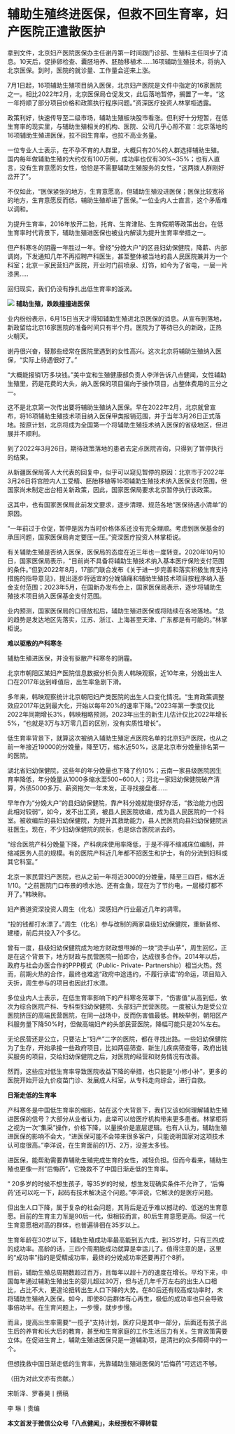 

# 辅助生殖终进医保，但救不回生育率，妇产医院正遣散医护

拿到文件，北京妇产医院医保办主任谢丹第一时间跟门诊部、生殖科主任同步了消息。10天后，促排卵检查、囊胚培养、胚胎移植术……16项辅助生殖技术，将纳入北京医保。到时，医院的就诊量、工作量会迎来上涨。

7月1日起，16项辅助生殖项目纳入医保，北京妇产医院是文件中指定的16家医院之一。相比2022年2月，北京医保局仓促发文，此后落地暂停，搁置了一年。“这一年捋顺了部分项目价格和政策执行程序问题。”资深医疗投资人林掌柜透露。

政策利好，快速传导至二级市场，辅助生殖板块股市看涨。但利好十分短暂，在低生育率的现实里，与辅助生殖相关的机构、医院、公司几乎心照不宣：北京落地的16项辅助生殖进医保，拉不回生育率，也拉不高业务量。

一位专业人士表示，在不孕不育的人群里，大概只有20%的人群选择辅助生殖。国内每年做辅助生殖的大约仅有100万例，成功率也仅有30%~35%；也有人直言，没有生育意愿的女性，恰恰是不需要辅助生殖服务的女性，“这两拨人群刚好岔开了”。

不仅如此，“医保紧张的地方，生育意愿高，但辅助生殖没进医保；医保比较宽裕的地方，生育意愿反而低，辅助生殖却进了医保。”一位业内人士直言，这个矛盾难以调和。

为提升生育率，2016年放开二胎，托育、生育津贴、生育假期等政策出台。在低生育率时代背景下，辅助生殖进医保也被业内解读为提升生育率举措之一。

但产科寒冬的阴霾一年胜过一年。曾经“分娩大户”的区县妇幼保健院，降薪、内部调岗，下发通知几年不再招聘产科医生，甚至整体被当地的县人民医院兼并为一个科室；北京一家民营妇产医院，开业时门前喷泉、灯饰，如今为了省电，一层一片漆黑.....

回归现实，我们仍没有挣扎出低生育率的漩涡。

![](https://inews.gtimg.com/om_bt/OKmiJRpH-IviR_-OrJKJhUWSS4Y8mrA0PpzbQEs_wGeDYAA/1000)
**辅助生殖，跌跌撞撞进医保**

业内纷纷表示，6月15日当天才得知辅助生殖进北京医保的消息。从宣布到落地，新政留给北京16家医院的准备时间只有半个月。医院为了等待已久的新政，正热火朝天。

谢丹很兴奋，替那些经常在医院里遇到的女性高兴。这次北京将辅助生殖纳入医保，“实际上待遇很好了。”

“大概能报销1万多块钱。”美中宜和生殖健康部负责人李洋告诉八点健闻，女性辅助生殖里，药是花费的大头，纳入医保的项目偏向于操作项目，占整体费用的三分之一。

这不是北京第一次传出要将辅助生殖纳入医保。早在2022年2月，北京就曾宣布，将16项辅助生殖技术项目纳入医保甲类报销范围，并于当年3月26日正式落地。按原计划，北京将成为全国第一个将辅助生殖技术纳入医保的省级地区，但进展并不顺利。

到了2022年3月26日，期待政策落地的患者去定点医院咨询，只得到了暂停执行的结果。

从新疆医保局答人大代表的回复中，似乎可以窥见暂停的原因：北京市于2022年3月26日将宫腔内人工受精、胚胎移植等16项辅助生殖技术纳入医保支付范围，但国家尚未制定出台相关新政策，因此，国家医保局要求北京暂停执行该政策。

这其中，也有国家医保局此前发文要求，逐步清理、规范各地“医保待遇小清单”的原因。

“一年前过于仓促，暂停是因为当时价格体系还没有完全理顺。考虑到医保基金的承压问题，国家医保局肯定要压一压。”资深医疗投资人林掌柜说。

有关辅助生殖是否纳入医保，医保局的态度在近三年也一度转变。2020年10月10日，国家医保局表示，“目前尚不具备将辅助生殖技术纳入基本医疗保险支付范围的条件。”但到2022年8月，17部门联合发布《关于进一步完善和落实积极生育支持措施的指导意见》，提出逐步将适宜的分娩镇痛和辅助生殖技术项目按程序纳入基金支付范围；2023年5月，在国新办发布会上，国家医保局表示，逐步将辅助生殖技术项目纳入医保基金支付范围。

业内预测，国家医保局的口径放松后，辅助生殖进医保或将陆续在各地落地。“总的趋势是发达地区先落实，江苏、浙江、上海甚至天津、广东都是有可能的。”林掌柜说。

**难以驱散的产科寒冬**

辅助生殖进医保，并没有驱散产科寒冬的阴霾。

北京市朝阳区某妇产医院信息数据分析负责人韩映观察，近10年来，分娩出生人口在2017年达到峰值后，出生率急剧下滑。

多年来，韩映观察统计北京朝阳妇产类医院的出生人口变化情况。“生育政策调整效应2017年达到最大化，开始以每年20%的速率下降。”2023年第一季度仅比2022年同期增长3%，韩映粗略预测，2023年出生的新生儿估计仅比2022年增长5%，“也就是3万与3万零几百的区别，没有实质性增长”。

低生育率背景下，就算这次被纳入辅助生殖定点医院名单的北京妇产医院，也从之前一年接近19000的分娩量，降至1万，缩水近50%，这是北京市分娩量排名第一的医院。

湖北省妇幼保健院，这些年的年分娩量也下降了约10%；云南一家县级医院因生育率降低，年分娩量从1000多缩水至500~600人；河北一家妇幼保健院破产清算，外债5000多万、薪资拖欠一年未发，正寻找接盘者……

早年作为“分娩大户”的县妇幼保健院，靠产科分娩就能很好存活，“救治能力也因此相对较弱”，如今，发不出工资，被县人民医院收编，成为县人民医院的一个科室。被收编后的县妇幼保健院，为提升其救助能力，县人民医院向县妇幼保健院派驻医生。现在，不少妇幼保健院的院长，也是综合医院派去的。

“综合医院产科分娩量下降，产科病床使用率降低，于是不得不缩减床位编制，并缩减医务人员的规模。有的医院产科近几年都不招医生和护士，有的分流到妇科或其它科室。”

北京一家民营妇产医院，也从之前一年将近3000的分娩量，降至三四百，缩水近1/10。“之前医院门口布景的喷水池、还有金鱼，现在为了节约电，一层楼灯都不开了。”韩映称。

妇产赛道资深投资人周生（化名）深感妇产行业最近几年的凋零。

“投的钱都打水漂了。”周生（化名）参与改制的两家县级妇幼保健院，重新装修、建楼，前后共投入7个多亿。

曾有一度，县级妇幼保健院成为地方财政想甩掉的一块“烫手山芋”，周生回忆，正是在这个背景下，地方财政与民营医院一拍即合，达成很多合作。2014年以后，政府与社会办医合作的PPP模式（Public-
Private-
Partnership）相当火热。然而，前期火热的合作，最终也难逃“政府中途违约，不履行承诺”的命运，项目陷入夭折，周生参与的项目也因此打水漂。

多位业内人士表示，在低生育率影响下的产科寒冬笼罩下，“伤害值”从高到低，依次为综合医院产科、专科型妇幼保健院、头部妇产民营医院。一度被认为是受公立医院挤压的高端民营医院，在同一战场中，反而伤害值最低。韩映举例，朝阳区产科服务量下降50%时，但做高端妇产的头部民营医院，降幅可能只是20%左右。

无论民营还是公立，只要沾上“妇产”二字的医院，都在寻找出路。一些妇幼保健院为了生存，开始承接一些政府项目，比如两癌筛查、新生儿疾病筛查等，政府出钱买服务的项目，交给妇幼保健院之后，对医院的经营和财务情况有改善。

然而，这些应对低生育率导致医院收益下降的举措，也只能是“小修小补”，更多的医院开始开设九价疫苗门诊、发展成人科室，从专科走向综合，进行自救。

**日渐走低的生育率**

产科寒冬是中国低生育率的缩影，站在这个大背景下，我们又该如何理解辅助生殖进医保的信号？大部分从业者认为，此举可以给医疗机构带来更多患者。林掌柜将之视为一次“集采”操作，价格下降，以量换价是底层逻辑。也有人认为，辅助生殖进医保的影响不会大，“进医保可能不会带来很多客户，只能说明国家对这项技术认可度很高。”李洋说，在生育面前的1万、2万，没差太多钱。

进医保，能帮助需要靠辅助生殖完成生育的女性，减轻负担。但而今看来，辅助生殖也更像一剂“后悔药”，它挽救不了中国日渐走低的生育率。

“ 20多岁的时候不想生孩子，等35岁的时候，想生发现确实条件不允许了，‘后悔药’还可以吃一下，起码有技术解决这个问题。”李洋说，它解决的是医疗问题。

但出生人口下降，属于复杂的社会问题，其背后是近乎难以撼动的、低迷的生育意愿。目前的生育主力军是90后一代，但相较而言，80后生育意愿更高。但这一代生育意愿相对高的群体，也普遍徘徊在35岁以上。

生育年龄在30岁以下，辅助生殖成功率最高能到五六成，到35岁时，只有三四成的成功率。高龄的话，三四个周期能成功就算是幸运儿了。值得注意的是，这里的“成功率”指的是受精成功率，最终的分娩成功率还要再打个8折。

目前，辅助生殖总周期数超过百万，且每年以超十万的速度在增长。平均下来，中国每年通过辅助生殖出生的婴儿超过30万，但与近几年千万左右的出生人口相比，占比不大，更遑论扭转出生人口下降的大势。在80后还有较高成功率时，未将辅助生殖纳入医保。如今，即使80后群体有心再生，极低的成功率也只会导致事倍功半。在生育问题上，一步慢，就步步慢。

而且，提高出生率需要“一揽子”支持计划，医疗只是其中一部分，后面还有孩子出生后的养育和长大后的教育，甚至和生育家庭的工作生活压力有关。生育政策需要立体。在促进生育上，辅助生殖进医保只是一道辅助项，是清扫的众多障碍中的一个。

但想挽救中国日渐走低的生育率，光靠辅助生殖进医保的“后悔药”可远远不够。

（田为对此文亦有贡献。）

宋昕泽、罗春昊丨撰稿

李 琳丨责编

**本文首发于微信公众号「八点健闻」，未经授权不得转载**


